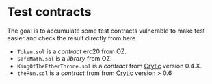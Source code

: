 # Test contracts

The goal is to accumulate some test contracts vulnerable to make test easier and check the result directly from here

- `Token.sol` is a _contract_ erc20 from OZ.
- `SafeMath.sol` is a _library_ from OZ.
- `KingOfTheEtherThrone.sol` is a _contract_ from [Crytic](!https://github.com/crytic/not-so-smart-contracts) version 0.4.X.
- `theRun.sol` is a _contract_ from from [Crytic](!https://github.com/crytic/not-so-smart-contracts) version > 0.6
